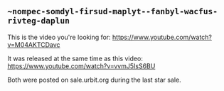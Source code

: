 ## `~nompec-somdyl-firsud-maplyt--fanbyl-wacfus-rivteg-daplun`
This is the video you're looking for:
https://www.youtube.com/watch?v=M04AKTCDavc

It was released at the same time as this video:
https://www.youtube.com/watch?v=vvmJ5IsS6BU

Both were posted on sale.urbit.org during the last star sale.